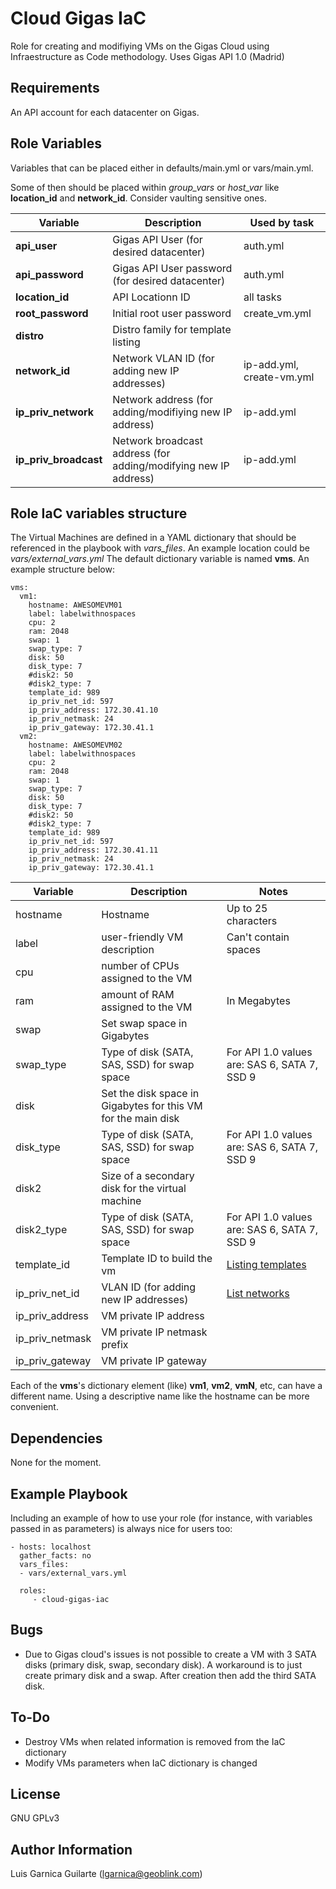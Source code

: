 Cloud Gigas IaC
===============

Role for creating and modifiying VMs on the Gigas Cloud using Infraestructure as Code methodology.
Uses Gigas API 1.0 (Madrid)

Requirements
------------

An API account for each datacenter on Gigas.

Role Variables
--------------

Variables that can be placed either in defaults/main.yml or vars/main.yml.

Some of then should be placed within *group_vars* or *host_var* like **location_id** and **network_id**.
Consider vaulting sensitive ones.

|Variable|Description| Used by task|
|--|--|--|
|**api_user**|Gigas API User (for desired datacenter)|auth.yml|
|**api_password**|Gigas API User password (for desired datacenter)|auth.yml|
|**location_id**|API Locationn ID|all tasks|
|**root_password**|Initial root user password|create_vm.yml|
|**distro**|Distro family for template listing|
|**network_id**|Network VLAN ID (for adding new IP addresses)|ip-add.yml, create-vm.yml|
|**ip_priv_network**| Network address (for adding/modifiying new IP address)|ip-add.yml|
|**ip_priv_broadcast**| Network broadcast address (for adding/modifying new IP address)|ip-add.yml|

Role IaC variables structure
----------------------------

The Virtual Machines are defined in a YAML dictionary that should be referenced in the playbook with *vars_files*. 
An example location could be *vars/external_vars.yml*
The default dictionary variable is named **vms**. An example structure below:
```
vms:
  vm1:
    hostname: AWESOMEVM01
    label: labelwithnospaces
    cpu: 2
    ram: 2048
    swap: 1
    swap_type: 7
    disk: 50
    disk_type: 7
    #disk2: 50
    #disk2_type: 7
    template_id: 989
    ip_priv_net_id: 597
    ip_priv_address: 172.30.41.10
    ip_priv_netmask: 24
    ip_priv_gateway: 172.30.41.1
  vm2:
    hostname: AWESOMEVM02
    label: labelwithnospaces
    cpu: 2
    ram: 2048
    swap: 1
    swap_type: 7
    disk: 50
    disk_type: 7
    #disk2: 50
    #disk2_type: 7
    template_id: 989
    ip_priv_net_id: 597
    ip_priv_address: 172.30.41.11
    ip_priv_netmask: 24
    ip_priv_gateway: 172.30.41.1
```

|Variable|Description| Notes|
|--|--|--|
|hostname|Hostname|Up to 25 characters|
|label|user-friendly VM description|Can't contain spaces|
|cpu|number of CPUs assigned to the VM||
|ram|amount of RAM assigned to the VM| In Megabytes|
|swap| Set swap space in Gigabytes||
|swap_type|Type of disk (SATA, SAS, SSD) for swap space|For API 1.0 values are: SAS 6, SATA 7, SSD 9|
|disk|Set the disk space in Gigabytes for this VM for the main disk||
|disk_type|Type of disk (SATA, SAS, SSD) for swap space|For API 1.0 values are: SAS 6, SATA 7, SSD 9|
|disk2| Size of a secondary disk for the virtual machine||
|disk2_type|Type of disk (SATA, SAS, SSD) for swap space|For API 1.0 values are: SAS 6, SATA 7, SSD 9||
|template_id|Template ID to build the vm|[Listing templates](http://api.docs.gigas.com/images.html#list-templates)|
|ip_priv_net_id| VLAN ID (for adding new IP addresses)|[List networks](http://api.docs.gigas.com/network.html#list-networks)|
|ip_priv_address|VM private IP address||
|ip_priv_netmask|VM private IP netmask prefix||
|ip_priv_gateway|VM private IP gateway||

Each of the **vms**'s dictionary element (like) **vm1**, **vm2**, **vmN**, etc, can have a different name. Using a descriptive name like the hostname can be more convenient.

Dependencies
------------

None for the moment.


Example Playbook
----------------

Including an example of how to use your role (for instance, with variables passed in as parameters) is always nice for users too:

    - hosts: localhost
      gather_facts: no
      vars_files:
      - vars/external_vars.yml
      
      roles:
         - cloud-gigas-iac

Bugs
----

* Due to Gigas cloud's issues is not possible to create a VM with 3 SATA disks (primary disk, swap, secondary disk). A workaround is to just create primary disk and a swap. After creation then add the third SATA disk. 

To-Do
-----

* Destroy VMs when related information is removed from the IaC dictionary
* Modify VMs parameters when IaC dictionary is changed

License
-------

GNU GPLv3

Author Information
------------------

Luis Garnica Guilarte (lgarnica@geoblink.com)
